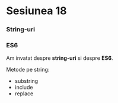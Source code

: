 # Sesiunea 18

### String-uri

### ES6

Am invatat despre **string-uri** si despre **ES6**.

Metode pe string:

- substring
- include
- replace
